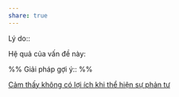 ```yaml
---
share: true
---
```

Lý do:: 

Hệ quả của vấn đề này:


%%
Giải pháp gợi ý:: 
%%



[Cảm thấy không có lợi ích khi thể hiện sự phản tư](./Ph%E1%BA%A3n%20t%C6%B0/C%E1%BA%A3m%20th%E1%BA%A5y%20kh%C3%B4ng%20c%C3%B3%20l%E1%BB%A3i%20%C3%ADch%20khi%20th%E1%BB%83%20hi%E1%BB%87n%20s%E1%BB%B1%20ph%E1%BA%A3n%20t%C6%B0.md)
